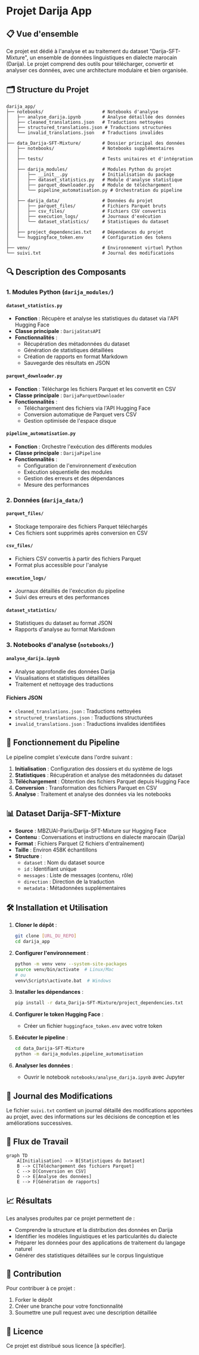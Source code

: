 # Projet Darija App

## 📋 Vue d'ensemble

Ce projet est dédié à l'analyse et au traitement du dataset "Darija-SFT-Mixture", un ensemble de données linguistiques en dialecte marocain (Darija). Le projet comprend des outils pour télécharger, convertir et analyser ces données, avec une architecture modulaire et bien organisée.

## 🗂️ Structure du Projet

```
darija_app/
├── notebooks/                      # Notebooks d'analyse
│   ├── analyse_darija.ipynb        # Analyse détaillée des données
│   ├── cleaned_translations.json   # Traductions nettoyées
│   ├── structured_translations.json # Traductions structurées
│   └── invalid_translations.json   # Traductions invalides
│
├── data_Darija-SFT-Mixture/        # Dossier principal des données
│   ├── notebooks/                  # Notebooks supplémentaires
│   │
│   ├── tests/                      # Tests unitaires et d'intégration
│   │
│   ├── darija_modules/             # Modules Python du projet
│   │   ├── __init__.py             # Initialisation du package
│   │   ├── dataset_statistics.py   # Module d'analyse statistique
│   │   ├── parquet_downloader.py   # Module de téléchargement
│   │   └── pipeline_automatisation.py # Orchestration du pipeline
│   │
│   ├── darija_data/                # Données du projet
│   │   ├── parquet_files/          # Fichiers Parquet bruts
│   │   ├── csv_files/              # Fichiers CSV convertis
│   │   ├── execution_logs/         # Journaux d'exécution
│   │   └── dataset_statistics/     # Statistiques du dataset
│   │
│   ├── project_dependencies.txt    # Dépendances du projet
│   └── huggingface_token.env       # Configuration des tokens
│
├── venv/                           # Environnement virtuel Python
└── suivi.txt                       # Journal des modifications
```

## 🔍 Description des Composants

### 1. Modules Python (`darija_modules/`)

#### `dataset_statistics.py`
- **Fonction** : Récupère et analyse les statistiques du dataset via l'API Hugging Face
- **Classe principale** : `DarijaStatsAPI`
- **Fonctionnalités** :
  - Récupération des métadonnées du dataset
  - Génération de statistiques détaillées
  - Création de rapports en format Markdown
  - Sauvegarde des résultats en JSON

#### `parquet_downloader.py`
- **Fonction** : Télécharge les fichiers Parquet et les convertit en CSV
- **Classe principale** : `DarijaParquetDownloader`
- **Fonctionnalités** :
  - Téléchargement des fichiers via l'API Hugging Face
  - Conversion automatique de Parquet vers CSV
  - Gestion optimisée de l'espace disque

#### `pipeline_automatisation.py`
- **Fonction** : Orchestre l'exécution des différents modules
- **Classe principale** : `DarijaPipeline`
- **Fonctionnalités** :
  - Configuration de l'environnement d'exécution
  - Exécution séquentielle des modules
  - Gestion des erreurs et des dépendances
  - Mesure des performances

### 2. Données (`darija_data/`)

#### `parquet_files/`
- Stockage temporaire des fichiers Parquet téléchargés
- Ces fichiers sont supprimés après conversion en CSV

#### `csv_files/`
- Fichiers CSV convertis à partir des fichiers Parquet
- Format plus accessible pour l'analyse

#### `execution_logs/`
- Journaux détaillés de l'exécution du pipeline
- Suivi des erreurs et des performances

#### `dataset_statistics/`
- Statistiques du dataset au format JSON
- Rapports d'analyse au format Markdown

### 3. Notebooks d'analyse (`notebooks/`)

#### `analyse_darija.ipynb`
- Analyse approfondie des données Darija
- Visualisations et statistiques détaillées
- Traitement et nettoyage des traductions

#### Fichiers JSON
- `cleaned_translations.json` : Traductions nettoyées
- `structured_translations.json` : Traductions structurées
- `invalid_translations.json` : Traductions invalides identifiées

## 🚀 Fonctionnement du Pipeline

Le pipeline complet s'exécute dans l'ordre suivant :

1. **Initialisation** : Configuration des dossiers et du système de logs
2. **Statistiques** : Récupération et analyse des métadonnées du dataset
3. **Téléchargement** : Obtention des fichiers Parquet depuis Hugging Face
4. **Conversion** : Transformation des fichiers Parquet en CSV
5. **Analyse** : Traitement et analyse des données via les notebooks

## 📊 Dataset Darija-SFT-Mixture

- **Source** : MBZUAI-Paris/Darija-SFT-Mixture sur Hugging Face
- **Contenu** : Conversations et instructions en dialecte marocain (Darija)
- **Format** : Fichiers Parquet (2 fichiers d'entraînement)
- **Taille** : Environ 458K échantillons
- **Structure** :
  - `dataset` : Nom du dataset source
  - `id` : Identifiant unique
  - `messages` : Liste de messages (contenu, rôle)
  - `direction` : Direction de la traduction
  - `metadata` : Métadonnées supplémentaires

## 🛠️ Installation et Utilisation

1. **Cloner le dépôt** :
   ```bash
   git clone [URL_DU_REPO]
   cd darija_app
   ```

2. **Configurer l'environnement** :
   ```bash
   python -m venv venv --system-site-packages
   source venv/bin/activate  # Linux/Mac
   # ou
   venv\Scripts\activate.bat  # Windows
   ```

3. **Installer les dépendances** :
   ```bash
   pip install -r data_Darija-SFT-Mixture/project_dependencies.txt
   ```

4. **Configurer le token Hugging Face** :
   - Créer un fichier `huggingface_token.env` avec votre token

5. **Exécuter le pipeline** :
   ```bash
   cd data_Darija-SFT-Mixture
   python -m darija_modules.pipeline_automatisation
   ```

6. **Analyser les données** :
   - Ouvrir le notebook `notebooks/analyse_darija.ipynb` avec Jupyter

## 📝 Journal des Modifications

Le fichier `suivi.txt` contient un journal détaillé des modifications apportées au projet, avec des informations sur les décisions de conception et les améliorations successives.

## 🔄 Flux de Travail

```mermaid
graph TD
    A[Initialisation] --> B[Statistiques du Dataset]
    B --> C[Téléchargement des fichiers Parquet]
    C --> D[Conversion en CSV]
    D --> E[Analyse des données]
    E --> F[Génération de rapports]
```

## 📈 Résultats

Les analyses produites par ce projet permettent de :
- Comprendre la structure et la distribution des données en Darija
- Identifier les modèles linguistiques et les particularités du dialecte
- Préparer les données pour des applications de traitement du langage naturel
- Générer des statistiques détaillées sur le corpus linguistique

## 🤝 Contribution

Pour contribuer à ce projet :
1. Forker le dépôt
2. Créer une branche pour votre fonctionnalité
3. Soumettre une pull request avec une description détaillée

## 📄 Licence

Ce projet est distribué sous licence [à spécifier]. 